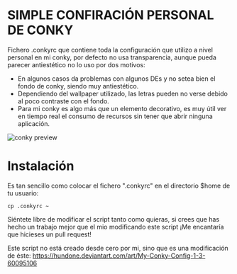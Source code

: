 # SIMPLE CONFIRACIÓN PERSONAL DE CONKY

Fichero .conkyrc que contiene toda la configuración que utilizo a nivel personal en mi conky, por defecto no usa transparencia, aunque pueda parecer antiestético no lo uso por dos motivos:

* En algunos casos da problemas con algunos DEs y no setea bien el fondo de conky, siendo muy antiestético.
* Dependiendo del wallpaper utilizado, las letras pueden no verse debido al poco contraste con el fondo.
* Para mi conky es algo más que un elemento decorativo, es muy útil ver en tiempo real el consumo de recursos sin tener que abrir ninguna aplicación. 

![conky preview](https://i.imgur.com/XhzlxDC.png)

# Instalación

Es tan sencillo como colocar el fichero ".conkyrc" en el directorio $home de tu usuario:

```console
cp .conkyrc ~
```

Siéntete libre de modificar el script tanto como quieras, si crees que has hecho un trabajo mejor que el mio modificando este script ¡Me encantaría que hicieses un pull request!

Este script no está creado desde cero por mi, sino que es una modificación de éste: https://hundone.deviantart.com/art/My-Conky-Config-1-3-60095106
